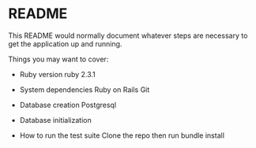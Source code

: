 # README

This README would normally document whatever steps are necessary to get the
application up and running.

Things you may want to cover:

* Ruby version
  ruby 2.3.1

* System dependencies
  Ruby on Rails
  Git
  
* Database creation
  Postgresql

* Database initialization

* How to run the test suite
  Clone the repo then run bundle install
